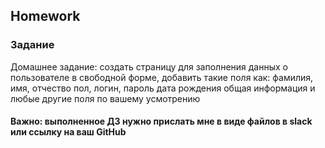 ##  Homework

### Задание

Домашнее задание:
создать страницу для заполнения данных о пользователе в свободной форме,
добавить такие поля как:
фамилия, имя, отчество
пол,
логин, пароль
дата рождения
общая информация
и любые другие поля по вашему усмотрению

#### Важно: выполненное ДЗ нужно прислать мне в виде файлов в slack или ссылку на ваш GitHub




